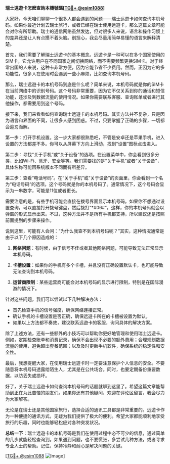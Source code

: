 **瑞士遠遊卡怎麽查詢本機號碼[[TG💪+ @esim1088](https://t.me/s/esim1088)]**

大家好，今天咱们聊聊一个很多人都会遇到的问题——瑞士远遊卡如何查询本机号码。如果你最近计划去瑞士旅行，或者已经在瑞士使用远遊卡，那么这篇文章可能会对你有所帮助。瑞士的通信网络虽然发达，但对很多人来说，语言和操作习惯上的差异还是让人有点摸不着头脑。别担心，我会尽量用简单易懂的语言来解释清楚。

首先，我们需要了解瑞士远遊卡的基本概念。远遊卡是一种可以在多个国家使用的SIM卡，它允许用户在不同国家之间切换网络，而不需要频繁更换SIM卡。对于经常出国的人来说，这种卡非常方便，因为它能节省不少费用。然而，正因为它的多功能性，很多人在使用时会遇到一些小麻烦，比如查询本机号码。

那么，瑞士远遊卡的本机号码到底是什么呢？简单来说，本机号码就是你的SIM卡在当前网络中的识别号码。这个号码非常重要，因为它不仅关系到你的通话和短信功能，还涉及到数据流量的使用情况。如果你需要联系客服、查询账单或者进行其他操作，都需要用到这个号码。

接下来，我们来看看如何查询瑞士远遊卡的本机号码。其实方法并不复杂，只是因为语言和界面的不同，让很多人感到困惑。不过，只要掌握了正确的步骤，一切都会迎刃而解。

第一步：打开手机设置。这一步大家都很熟悉吧，不管是安卓还是苹果手机，进入设置的方法都差不多。你可以从屏幕下方向上滑动，找到“设置”图标点击进入。

第二步：寻找“关于手机”或“关于设备”的选项。在设置菜单中，你会看到很多分类，比如Wi-Fi、蓝牙、安全等等。我们需要找的是“关于手机”或者“关于设备”，具体名称可能因系统版本不同而有所差异。

第三步：查看“电话号码”。在“关于手机”或“关于设备”的页面里，你会看到一个名为“电话号码”的选项。这个号码就是你的本机号码了。通常情况下，这个号码会显示为一串数字，可能是11位或者更长。

需要注意的是，有些手机可能会直接在拨号界面显示本机号码。如果你不想通过设置查询，可以直接打开拨号键盘，然后拨打“*#06#”。这样，你的本机号码就会以弹窗的形式显示出来。不过，这种方法并不是所有手机都支持，所以建议还是按照前面提到的步骤来操作。

说到这里，可能有人会问：“为什么我查不到本机号码呢？”其实，这种情况通常是由于以下几个原因造成的：

1. **网络问题**：有时候，由于信号不佳或者其他网络问题，可能导致无法正常显示本机号码。
   
2. **卡槽设置**：如果你的手机有多个卡槽，并且没有正确设置默认卡，也可能导致无法查询到本机号码。

3. **运营商限制**：某些运营商可能会对本机号码的显示进行限制，特别是在国际漫游的情况下。

针对这些问题，我们可以尝试以下几种解决办法：

- 首先检查手机的信号强度，确保网络连接正常。
- 确认手机的卡槽设置是否正确，确保远遊卡所在的卡槽被设置为默认。
- 如果以上方法都不奏效，建议联系远遊卡的客服，询问具体的解决方案。

除了上述方法，还有一些额外的小技巧可以帮助你更好地管理和使用瑞士远遊卡。例如，定期检查账单和消费记录，确保不会出现不必要的额外费用；合理规划数据流量的使用，避免超出套餐范围；以及及时更新手机软件，确保系统的稳定性和安全性。

最后，我想提醒大家，在使用瑞士远遊卡时一定要注意保护个人信息的安全。不要随意将本机号码透露给陌生人，尤其是在公共场合。同时，也要定期备份重要数据，以防丢失或损坏。

好了，关于瑞士远遊卡如何查询本机号码的话题就聊到这里了。希望这篇文章能帮助到正在为此苦恼的朋友们。如果你还有其他疑问，欢迎在评论区留言，我会尽力为大家解答。

无论是在瑞士还是其他国家旅行，选择合适的通讯工具都是非常重要的。远遊卡作为一种便捷的通讯方式，无疑为我们提供了极大的便利。希望大家都能顺利地享受旅行的乐趣，同时也能够轻松应对各种突发状况。

**总结一下**：瑞士远遊卡的本机号码是我们在使用过程中必不可少的信息，通过简单的几步就能轻松查询到。如果遇到问题，也不要慌张，多尝试几种方法，或者寻求专业人士的帮助。记住，保持冷静和耐心是解决问题的关键。

[[TG💪+ @esim1088](https://t.me/s/esim1088) ![Image](https://i.postimg.cc/4NQfJmqS/Snipaste-2025-05-13-00-14-12.png)]